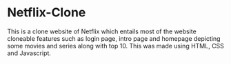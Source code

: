 # Netflix-Clone
This is a clone website of Netflix which entails most of the website cloneable features such as login page, intro page and homepage depicting some movies and series along with top 10. This was made using HTML, CSS and Javascript.
